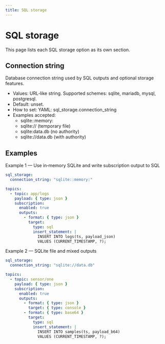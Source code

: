 ```yaml
---
title: SQL storage
---
```


SQL storage
===========

This page lists each SQL storage option as its own section.

Connection string
-----------------
Database connection string used by SQL outputs and optional storage features.
- Values: URL‑like string. Supported schemes: sqlite, mariadb, mysql, postgresql.
- Default: unset.
- How to set: YAML: sql_storage.connection_string
- Examples accepted:
  - sqlite::memory:
  - sqlite://        (temporary file)
  - sqlite:data.db   (no authority)
  - sqlite://data.db (with authority)


Examples
--------
Example 1 — Use in‑memory SQLite and write subscription output to SQL
```yaml
sql_storage:
  connection_string: "sqlite::memory:"

topics:
  - topic: app/logs
    payload: { type: json }
    subscription:
      enabled: true
      outputs:
        - format: { type: json }
          target:
            type: sql
            insert_statement: |
              INSERT INTO logs(ts, payload_json)
              VALUES (CURRENT_TIMESTAMP, ?);
```

Example 2 — SQLite file and mixed outputs
```yaml
sql_storage:
  connection_string: "sqlite://data.db"

topics:
  - topic: sensor/one
    payload: { type: json }
    subscription:
      enabled: true
      outputs:
        - format: { type: json }
          target: { type: console }
        - format: { type: base64 }
          target:
            type: sql
            insert_statement: |
              INSERT INTO samples(ts, payload_b64)
              VALUES (CURRENT_TIMESTAMP, ?);
```
